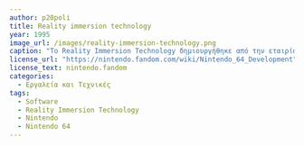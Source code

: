 ```yaml
---
author: p20poli
title: Reality immersion technology
year: 1995
image_url: /images/reality-immersion-technology.png
caption: "Το Reality Immersion Technology δημιουργήθηκε από την εταιρία  Silicon Graphics, Inc συγκεκριμένα για την χρήση του στον Nintendo 64. Έτσι το είχαν σχεδιάση έτσι ώστε να μπορεί να εκμεταλλεύεται τις διάφορες ιδιαιτερότητες όσο αναφορά την αρχιτεκτονική της μηχανής."
license_url: "https://nintendo.fandom.com/wiki/Nintendo_64_Development" 
license_text: nintendo.fandom
categories:
  - Εργαλεία και Τεχνικές
tags:
  - Software
  - Reality Immersion Technology
  - Nintendo
  - Nintendo 64
---
```

